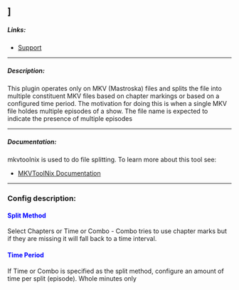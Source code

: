 ]
---

##### Links:

- [Support](https://unmanic.app/discord)

---

##### Description:

This plugin operates only on MKV (Mastroska) files and splits the file into multiple constituent MKV files based 
on chapter markings or based on a configured time period.  The motivation for doing this is when a single MKV file
holdes multiple episodes of a show.  The file name is expected to indicate the presence of multiple episodes

---

##### Documentation:

mkvtoolnix is used to do file splitting.  To learn more about this tool see:
- [MKVToolNix Documentation](https://mkvtoolnix.download/docs.html)

--- 

### Config description:

#### <span style="color:blue">Split Method</span>
Select Chapters or Time or Combo - Combo tries to use chapter marks but if they are missing it will fall back to a time interval.

#### <span style="color:blue">Time Period</span>
If Time or Combo is specified as the split method, configure an amount of time per split (episode).  Whole minutes only


